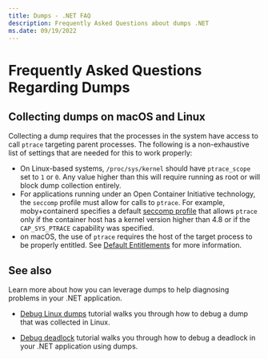```yaml
---
title: Dumps - .NET FAQ
description: Frequently Asked Questions about dumps .NET
ms.date: 09/19/2022
---
```


# Frequently Asked Questions Regarding Dumps

## Collecting dumps on macOS and Linux

Collecting a dump requires that the processes in the system have access to call `ptrace` targeting parent processes. The following is a non-exhaustive list of settings that are needed for this to work properly:

- On Linux-based systems, `/proc/sys/kernel` should have `ptrace_scope` set to `1` or `0`. Any value higher than this will require running as root or will block dump collection entirely.
- For applications running under an Open Container Initiative technology, the `seccomp` profile must allow for calls to `ptrace`. For example, moby+containerd specifies a default [seccomp profile](https://github.com/moby/moby/blob/master/profiles/seccomp/default.json) that allows `ptrace` only if the container host has a kernel version higher than 4.8 or if the `CAP_SYS_PTRACE` capability was specified.
- on macOS, the use of `ptrace` requires the host of the target process to be properly entitled. See [Default Entitlements](../install/macos-notarization-issues#default-entitlements) for more information.

## See also

Learn more about how you can leverage dumps to help diagnosing problems in your .NET application.

* [Debug Linux dumps](debug-linux-dumps.md) tutorial walks you through how to debug a dump that was collected in Linux.

* [Debug deadlock](debug-deadlock.md) tutorial walks you through how to debug a deadlock in your .NET application using dumps.
